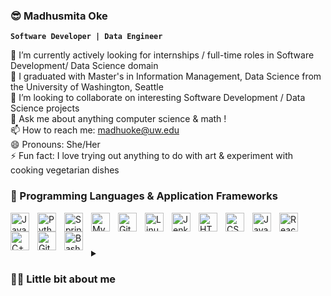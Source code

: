 ### 😎 Madhusmita Oke

**`Software Developer | Data Engineer`**

🔭 I’m currently actively looking for internships / full-time roles in Software Development/ Data Science domain <br />
🌱 I graduated with Master's in Information Management, Data Science from the University of Washington, Seattle <br />
👯 I’m looking to collaborate on interesting Software Development / Data Science projects <br />
💬 Ask me about anything computer science & math ! <br />
📫 How to reach me: madhuoke@uw.edu  <br />
😄 Pronouns: She/Her <br />
⚡  Fun fact: I love trying out anything to do with art & experiment with cooking vegetarian dishes <br />

### 🧰 Programming Languages & Application Frameworks

<img align="left" alt="Java" width="30px" style="padding-right:10px;" src="https://cdn.jsdelivr.net/gh/devicons/devicon/icons/java/java-original.svg"/>
<img align="left" alt="Python" width="30px" style="padding-right:10px;" src="https://cdn.jsdelivr.net/gh/devicons/devicon/icons/python/python-plain.svg" />
<img align="left" alt="Spring" width="30px" style="padding-right:10px;" src="https://cdn.jsdelivr.net/gh/devicons/devicon/icons/spring/spring-original.svg" />
<img align="left" alt="MySQL" width="30px" style="padding-right:10px;" src="https://cdn.jsdelivr.net/gh/devicons/devicon/icons/mysql/mysql-original-wordmark.svg" />
<img align="left" alt="Git" width="30px" style="padding-right:10px;" src="https://cdn.jsdelivr.net/gh/devicons/devicon/icons/git/git-original.svg" />
<img align="left" alt="Linux" width="30px" style="padding-right:10px;" src="https://cdn.jsdelivr.net/gh/devicons/devicon/icons/linux/linux-original.svg" />
<img align="left" alt="Jenkins" width="30px" style="padding-right:10px;" src="https://cdn.jsdelivr.net/gh/devicons/devicon/icons/jenkins/jenkins-original.svg" />
<img align="left" alt="HTML" width="30px" style="padding-right:10px;" src="https://cdn.jsdelivr.net/gh/devicons/devicon/icons/html5/html5-plain.svg" />
<img align="left" alt="CSS" width="30px" style="padding-right:10px;" src="https://cdn.jsdelivr.net/gh/devicons/devicon/icons/css3/css3-plain.svg" />
<img align="left" alt="JavaScript" width="30px" style="padding-right:10px;" src="https://cdn.jsdelivr.net/gh/devicons/devicon/icons/javascript/javascript-plain.svg" />
<img align="left" alt="React" width="30px" style="padding-right:10px;" src="https://cdn.jsdelivr.net/gh/devicons/devicon/icons/react/react-original.svg" />
<img align="left" alt="C++" width="30px" style="padding-right:10px;" src="https://cdn.jsdelivr.net/gh/devicons/devicon/icons/cplusplus/cplusplus-line.svg" />
<img align="left" alt="GitHub" width="30px" style="padding-right:10px;" src="https://cdn.jsdelivr.net/gh/devicons/devicon/icons/github/github-original.svg" />
<img align="left" alt="Bash" width="30px" style="padding-right:10px;" src="https://cdn.jsdelivr.net/gh/devicons/devicon/icons/bash/bash-original.svg" />
<br />

#

#

<details>
 <summary><h3>👨‍💻 Little bit about me</h3></summary>
👋 Hi there! I'm Madhu, a highly motivated professional with a strong educational background and diverse work experience in the tech industry.

🎓 I hold a Bachelor of Engineering degree in Computer Engineering and a Master's in Computer Science, which has provided me with a solid foundation in the world of technology.

💼 I've had the privilege of contributing to the finance industry as part of the Credit Risk project at Accenture (UBS), where I honed my problem-solving skills and financial acumen.

💻 Additionally, I spent 3 years as a Senior Software Engineer at Western Digital (SanDisk), where I collaborated on cutting-edge projects in Memory Product Solutions, further developing my technical expertise.

🚀 My skill set includes full-stack development, with proficiency in Java and Python, as well as a strong grasp of DevOps practices. I'm passionate about building efficient, scalable software solutions that drive business success.

📈 What truly excites me, though, is the world of Data Science. I'm eager to leverage my skills and experience to delve deeper into this dynamic field, exploring new horizons and making data-driven decisions.

📬 Feel free to reach out to me at madhuoke@uw.edu if you're interested in connecting or discussing opportunities related to Software Development/ Data Science. Let's collaborate and innovate together!


### 📊 Stats

![Madhusmita's GitHub stats](https://github-readme-stats.vercel.app/api?username=madhusmita0309&show_icons=true&theme=gruvbox)

<!-- ![GitHub Streak](https://streak-stats.demolab.com?user=madhusmita0309&theme=gruvbox&border_radius=4.5) -->

#



